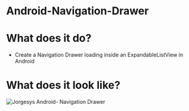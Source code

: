 # Android-Navigation-Drawer

# What does it do?

* Create a Navigation Drawer loading inside an ExpandableListView in Android

# What does it look like?

![Jorgesys Android- Navigation Drawer](https://i.stack.imgur.com/odow1.gif)
